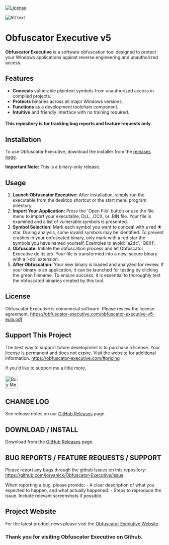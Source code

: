 [![License](https://img.shields.io/badge/License-Commercial-blue.svg)](https://www.example.com/license)

![Alt text](/tree/main/screenshots/obfuscator-executive-screenshot.png?raw=true "Screenshot of Obfuscator Executive software obfuscation tool")

# Obfuscator Executive v5

**Obfuscator Executive** is a software obfuscation tool designed to protect your Windows applications against reverse engineering and unauthorized access.

## Features

- **Conceals** vulnerable plaintext symbols from unauthorized access in compiled projects.
- **Protects** binaries across all major Windows versions.
- **Functions** as a development toolchain component.
- **Intuitive** and friendly interface with no training required.

#### This repository is for tracking bug reports and feature requests only.

## Installation

To use Obfuscator Executive, download the installer from the [releases page](https://github.com/joryanick/Obfuscator-Executive/releases/latest).

**Important Note:**
This is a binary-only release.

## Usage

1. **Launch Obfuscator Executive:** After installation, simply run the executable from the desktop shortcut or the start menu program directory.
2. **Import Your Application:** Press the 'Open File' button or use the file menu to import your executable, DLL, .OCX, or .BIN file. Your file is examined and a list of vulnerable symbols is presented.
3. **Symbol Selection:** Mark each symbol you want to conceal with a red ★ star. During analysis, some invalid symbols may be identified. To prevent crashes in your obfuscated binary, only mark with a red star the symbols you have named yourself. Examples to avoid: 'a2dc', 'Q8IH'.
4. **Obfuscate:** Initiate the obfuscation process and let Obfuscator Executive do its job. Your file is transformed into a new, secure binary with a '-ob' extension.
5. **After Obfuscation:**  Your new binary is loaded and analyzed for review. If your binary is an application, it can be launched for testing by clicking the green filename. To ensure success, it is essential to thoroughly test the obfuscated binaries created by this tool.

## License

Obfuscator Executive is commercial software. Please review the license agreement.
https://obfuscator-executive.com/obfuscator-executive-v5-eula.pdf

## Support This Project

The best way to support future development is to purchase a license. Your license is permanent and does not expire. Visit the website for additional information. 
https://obfuscator-executive.com/#pricing

If you'd like to support me a little more, 
<br><br>
<a href='https://ko-fi.com/jorymakes' target='_blank'><img height='40' style='border:0px;height:40px;' src='https://az743702.vo.msecnd.net/cdn/kofi3.png?v=0' border='0' alt='Buy Me a Coffee at ko-fi.com'/></a>

## CHANGE LOG
See release notes on our [GitHub Releases](https://github.com/joryanick/Obfuscator-Executive/releases) page.

## DOWNLOAD / INSTALL
Download from the [GitHub Releases](https://github.com/joryanick/Obfuscator-Executive/releases) page.

## BUG REPORTS / FEATURE REQUESTS / SUPPORT
Please report any bugs through the github issues on this repository:
https://github.com/joryanick/Obfuscator-Executive/issue

When reporting a bug, please provide:
    - A clear description of what you expected to happen, and what actually happened.
    - Steps to reproduce the issue. Include relevant screenshots if possible.

## Project Website
For the latest product news please visit the [Obfuscator Executive Website](https://obfuscator-executive.com).

### Thank you for visiting Obfuscator Executive on Github.
